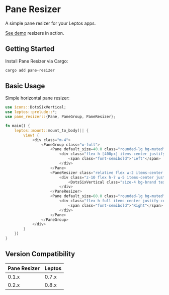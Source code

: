 # Pane Resizer

A simple pane resizer for your Leptos apps.

[See demo](https://pane-resizer.vercel.app/) resizers in action.

## Getting Started

Install Pane Resizer via Cargo:

```bash
cargo add pane-resizer
```

## Basic Usage

Simple horizontal pane resizer:

```rust
use icons::DotsSixVertical;
use leptos::prelude::*;
use pane_resizer::{Pane, PaneGroup, PaneResizer};

fn main() {
    leptos::mount::mount_to_body(|| {
        view! {
            <div class="m-4">
                <PaneGroup class="w-full">
                    <Pane default_size=40.0 class="rounded-lg bg-muted">
                        <div class="flex h-[400px] items-center justify-center p-6">
                            <span class="font-semibold">"Left"</span>
                        </div>
                    </Pane>
                    <PaneResizer class="relative flex w-2 items-center justify-center bg-background">
                        <div class="z-10 flex h-7 w-5 items-center justify-center rounded-sm border bg-brand">
                            <DotsSixVertical class="size-4 bg-brand text-black" />
                        </div>
                    </PaneResizer>
                    <Pane default_size=60.0 class="rounded-lg bg-muted">
                        <div class="flex h-full items-center justify-center p-6">
                            <span class="font-semibold">"Right"</span>
                        </div>
                    </Pane>
                </PaneGroup>
            </div>
        }
    })
}

```

## Version Compatibility

Pane Resizer | Leptos
-------------|-------
0.1.x        | 0.7.x
0.2.x        | 0.8.x